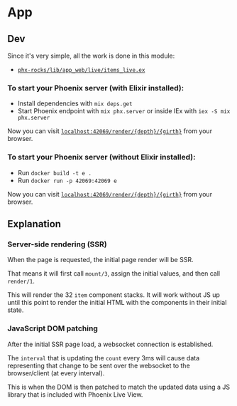 # App

## Dev

Since it's very simple, all the work is done in this module:

 * [`phx-rocks/lib/app_web/live/items_live.ex`](https://github.com/ThePrimeagen/yew-have-ligma/blob/master/phx-rocks/lib/app_web/live/items_live.ex)

### To start your Phoenix server (with Elixir installed):

  * Install dependencies with `mix deps.get`
  * Start Phoenix endpoint with `mix phx.server` or inside IEx with `iex -S mix phx.server`

Now you can visit [`localhost:42069/render/{depth}/{girth}`](http://localhost:42069/7/69) from your browser.

### To start your Phoenix server (without Elixir installed):

  * Run `docker build -t e .`
  * Run `docker run -p 42069:42069 e`

Now you can visit [`localhost:42069/render/{depth}/{girth}`](http://localhost:42069/7/69) from your browser.

## Explanation

### Server-side rendering (SSR)

When the page is requested, the initial page render will be SSR.

That means it will first call `mount/3`, assign the initial values, and then
call `render/1`.

This will render the 32 `item` component stacks. It will work without JS
up until this point to render the initial HTML with the components in their
initial state.

### JavaScript DOM patching

After the initial SSR page load, a websocket connection is established.

The `interval` that is updating the `count` every 3ms will cause data
representing that change to be sent over the websocket to the browser/client
(at every interval).

This is when the DOM is then patched to match the updated data using a JS
library that is included with Phoenix Live View.
